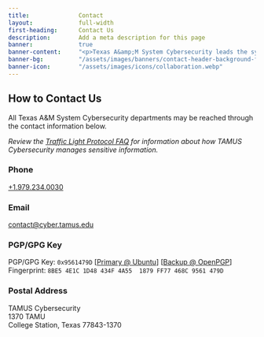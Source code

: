 ```yaml
---
title: 				Contact
layout: 			full-width
first-heading:      Contact Us
description:        Add a meta description for this page
banner:             true
banner-content:     "<p>Texas A&amp;M System Cybersecurity leads the system's effort to manage and reduce risk to our cyber infrastructure. We deliver resources and tools to our stakeholders to help them ensure a secure and resilient infrastructure.</p>"
banner-bg:          "/assets/images/banners/contact-header-background-full.jpg"
banner-icon:        "/assets/images/icons/collaboration.webp"
---
```


## How to Contact Us

All Texas A&amp;M System Cybersecurity departments may be reached through the contact information below.

_Review the [Traffic Light Protocol FAQ](https://us-cert.cisa.gov/tlp/) for information about how TAMUS Cybersecurity manages sensitive information._

### Phone

[+1.979.234.0030](tel:+19792340030)

### Email

[contact@cyber.tamus.edu](mailto:contact@cyber.tamus.edu)

### PGP/GPG Key

PGP/GPG Key: `0x9561479D` [[Primary @ Ubuntu](https://keyserver.ubuntu.com/pks/lookup?op=get&search=0x8be54e1c1d48434f4a551879ff77468c9561479d)] [[Backup @ OpenPGP](https://keys.openpgp.org/vks/v1/by-fingerprint/8BE54E1C1D48434F4A551879FF77468C9561479D)]<br />
Fingerprint: `8BE5 4E1C 1D48 434F 4A55  1879 FF77 468C 9561 479D`

### Postal Address

TAMUS Cybersecurity<br />
1370 TAMU<br />
College Station, Texas 77843-1370
